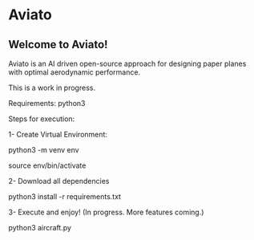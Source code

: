 # Aviato
## Welcome to Aviato!

Aviato is an AI driven open-source approach for designing paper planes with optimal aerodynamic performance.

This is a work in progress.

Requirements: python3

Steps for execution:

1- Create Virtual Environment:

python3 -m venv env

source env/bin/activate

2- Download all dependencies

python3 install -r requirements.txt

3- Execute and enjoy! (In progress. More features coming.)

python3 aircraft.py


